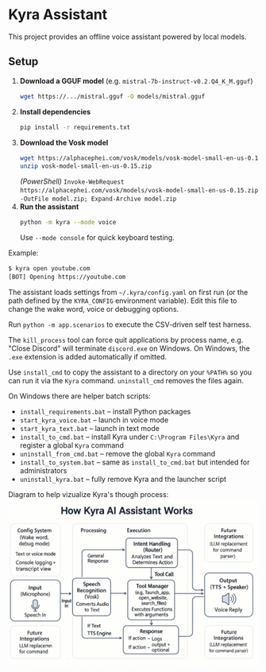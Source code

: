 # Kyra Assistant

This project provides an offline voice assistant powered by local models.

## Setup

1. **Download a GGUF model** (e.g. `mistral-7b-instruct-v0.2.Q4_K_M.gguf`)
   ```bash
   wget https://.../mistral.gguf -O models/mistral.gguf
   ```
2. **Install dependencies**
   ```bash
   pip install -r requirements.txt
   ```
3. **Download the Vosk model**
   ```bash
   wget https://alphacephei.com/vosk/models/vosk-model-small-en-us-0.15.zip
   unzip vosk-model-small-en-us-0.15.zip
   ```
   *(PowerShell)* `Invoke-WebRequest https://alphacephei.com/vosk/models/vosk-model-small-en-us-0.15.zip -OutFile model.zip; Expand-Archive model.zip`
4. **Run the assistant**
   ```bash
   python -m kyra --mode voice
   ```
   Use `--mode console` for quick keyboard testing.

Example:
```bash
$ kyra open youtube.com
[BOT] Opening https://youtube.com
```

The assistant loads settings from `~/.kyra/config.yaml` on first run (or the
path defined by the `KYRA_CONFIG` environment variable). Edit this file to
change the wake word, voice or debugging options.

Run `python -m app.scenarios` to execute the CSV-driven self test harness.

The `kill_process` tool can force quit applications by process name, e.g.
"Close Discord" will terminate `discord.exe` on Windows. On Windows, the
`.exe` extension is added automatically if omitted.

Use `install_cmd` to copy the assistant to a directory on your `%PATH%` so you
can run it via the `Kyra` command. `uninstall_cmd` removes the files again.

On Windows there are helper batch scripts:

- `install_requirements.bat` – install Python packages
- `start_kyra_voice.bat` – launch in voice mode
- `start_kyra_text.bat` – launch in text mode
- `install_to_cmd.bat` – install Kyra under `C:\Program Files\Kyra` and register a global `Kyra` command
- `uninstall_from_cmd.bat` – remove the global `Kyra` command
- `install_to_system.bat` – same as `install_to_cmd.bat` but intended for administrators
- `uninstall_kyra.bat` – fully remove Kyra and the launcher script

Diagram to help vizualize Kyra's though process: ![Screenshot](explanation.png)
